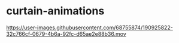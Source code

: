 # curtain-animations
 

https://user-images.githubusercontent.com/68755874/190925822-32c766cf-0679-4b6a-92fc-d65ae2e88b36.mov

